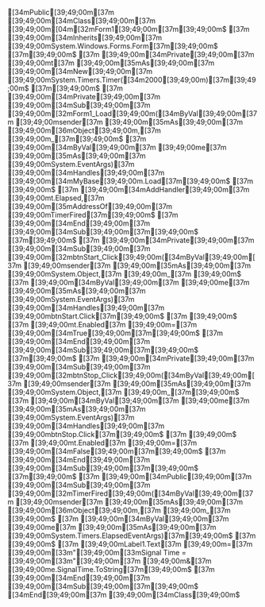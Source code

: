 [34mPublic[39;49;00m[37m [39;49;00m[34mClass[39;49;00m[37m [39;49;00m[04m[32mForm1[39;49;00m[37m[39;49;00m$
[37m    [39;49;00m[34mInherits[39;49;00m[37m [39;49;00mSystem.Windows.Forms.Form[37m[39;49;00m$
[37m[39;49;00m$
[37m    [39;49;00m[34mPrivate[39;49;00m[37m [39;49;00mt[37m [39;49;00m[35mAs[39;49;00m[37m [39;49;00m[34mNew[39;49;00m[37m [39;49;00mSystem.Timers.Timer([34m2000[39;49;00m)[37m[39;49;00m$
[37m[39;49;00m$
[37m    [39;49;00m[34mPrivate[39;49;00m[37m [39;49;00m[34mSub[39;49;00m[37m [39;49;00m[32mForm1_Load[39;49;00m([34mByVal[39;49;00m[37m [39;49;00msender[37m [39;49;00m[35mAs[39;49;00m[37m [39;49;00m[36mObject[39;49;00m,[37m [39;49;00m_[37m[39;49;00m$
[37m          [39;49;00m[34mByVal[39;49;00m[37m [39;49;00me[37m [39;49;00m[35mAs[39;49;00m[37m [39;49;00mSystem.EventArgs)[37m [39;49;00m[34mHandles[39;49;00m[37m [39;49;00m[34mMyBase[39;49;00m.Load[37m[39;49;00m$
[37m        [39;49;00m$
[37m        [39;49;00m[34mAddHandler[39;49;00m[37m [39;49;00mt.Elapsed,[37m [39;49;00m[35mAddressOf[39;49;00m[37m [39;49;00mTimerFired[37m[39;49;00m$
[37m    [39;49;00m[34mEnd[39;49;00m[37m [39;49;00m[34mSub[39;49;00m[37m[39;49;00m$
[37m[39;49;00m$
[37m    [39;49;00m[34mPrivate[39;49;00m[37m [39;49;00m[34mSub[39;49;00m[37m [39;49;00m[32mbtnStart_Click[39;49;00m([34mByVal[39;49;00m[37m [39;49;00msender[37m [39;49;00m[35mAs[39;49;00m[37m [39;49;00mSystem.Object,[37m [39;49;00m_[37m [39;49;00m$
[37m          [39;49;00m[34mByVal[39;49;00m[37m [39;49;00me[37m [39;49;00m[35mAs[39;49;00m[37m [39;49;00mSystem.EventArgs)[37m [39;49;00m[34mHandles[39;49;00m[37m [39;49;00mbtnStart.Click[37m[39;49;00m$
[37m          [39;49;00m$
[37m        [39;49;00mt.Enabled[37m [39;49;00m=[37m [39;49;00m[34mTrue[39;49;00m[37m[39;49;00m$
[37m    [39;49;00m[34mEnd[39;49;00m[37m [39;49;00m[34mSub[39;49;00m[37m[39;49;00m$
[37m[39;49;00m$
[37m    [39;49;00m[34mPrivate[39;49;00m[37m [39;49;00m[34mSub[39;49;00m[37m [39;49;00m[32mbtnStop_Click[39;49;00m([34mByVal[39;49;00m[37m [39;49;00msender[37m [39;49;00m[35mAs[39;49;00m[37m [39;49;00mSystem.Object,[37m [39;49;00m_[37m[39;49;00m$
[37m          [39;49;00m[34mByVal[39;49;00m[37m [39;49;00me[37m [39;49;00m[35mAs[39;49;00m[37m [39;49;00mSystem.EventArgs)[37m [39;49;00m[34mHandles[39;49;00m[37m [39;49;00mbtnStop.Click[37m[39;49;00m$
[37m          [39;49;00m$
[37m        [39;49;00mt.Enabled[37m [39;49;00m=[37m [39;49;00m[34mFalse[39;49;00m[37m[39;49;00m$
[37m    [39;49;00m[34mEnd[39;49;00m[37m [39;49;00m[34mSub[39;49;00m[37m[39;49;00m$
[37m[39;49;00m$
[37m    [39;49;00m[34mPublic[39;49;00m[37m [39;49;00m[34mSub[39;49;00m[37m [39;49;00m[32mTimerFired[39;49;00m([34mByVal[39;49;00m[37m [39;49;00msender[37m [39;49;00m[35mAs[39;49;00m[37m [39;49;00m[36mObject[39;49;00m,[37m [39;49;00m_[37m [39;49;00m$
[37m           [39;49;00m[34mByVal[39;49;00m[37m [39;49;00me[37m [39;49;00m[35mAs[39;49;00m[37m [39;49;00mSystem.Timers.ElapsedEventArgs)[37m[39;49;00m$
[37m           [39;49;00m$
[37m        [39;49;00mLabel1.Text[37m [39;49;00m=[37m [39;49;00m[33m"[39;49;00m[33mSignal Time = [39;49;00m[33m"[39;49;00m[37m [39;49;00m&[37m [39;49;00me.SignalTime.ToString[37m[39;49;00m$
[37m    [39;49;00m[34mEnd[39;49;00m[37m [39;49;00m[34mSub[39;49;00m[37m[39;49;00m$
[34mEnd[39;49;00m[37m [39;49;00m[34mClass[39;49;00m$
